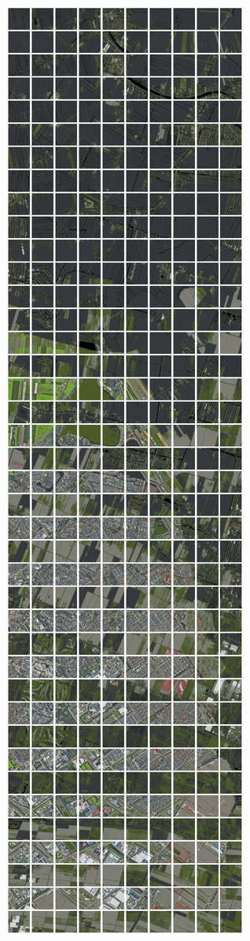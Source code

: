 <html>
<div>
<img src="https://github.com/HakkaTjakka/NL_TILE_MAP/blob/main/18/611/-1049/r.6110.-10490.png" height="44" width="44">
<img src="https://github.com/HakkaTjakka/NL_TILE_MAP/blob/main/18/611/-1049/r.6111.-10490.png" height="44" width="44">
<img src="https://github.com/HakkaTjakka/NL_TILE_MAP/blob/main/18/611/-1049/r.6112.-10490.png" height="44" width="44">
<img src="https://github.com/HakkaTjakka/NL_TILE_MAP/blob/main/18/611/-1049/r.6113.-10490.png" height="44" width="44">
<img src="https://github.com/HakkaTjakka/NL_TILE_MAP/blob/main/18/611/-1049/r.6114.-10490.png" height="44" width="44">
<img src="https://github.com/HakkaTjakka/NL_TILE_MAP/blob/main/18/611/-1049/r.6115.-10490.png" height="44" width="44">
<img src="https://github.com/HakkaTjakka/NL_TILE_MAP/blob/main/18/611/-1049/r.6116.-10490.png" height="44" width="44">
<img src="https://github.com/HakkaTjakka/NL_TILE_MAP/blob/main/18/611/-1049/r.6117.-10490.png" height="44" width="44">
<img src="https://github.com/HakkaTjakka/NL_TILE_MAP/blob/main/18/611/-1049/r.6118.-10490.png" height="44" width="44">
<img src="https://github.com/HakkaTjakka/NL_TILE_MAP/blob/main/18/611/-1049/r.6119.-10490.png" height="44" width="44">
<img src="https://github.com/HakkaTjakka/NL_TILE_MAP/blob/main/18/612/-1049/r.6120.-10490.png" height="44" width="44">
<img src="https://github.com/HakkaTjakka/NL_TILE_MAP/blob/main/18/612/-1049/r.6121.-10490.png" height="44" width="44">
<img src="https://github.com/HakkaTjakka/NL_TILE_MAP/blob/main/18/612/-1049/r.6122.-10490.png" height="44" width="44">
<img src="https://github.com/HakkaTjakka/NL_TILE_MAP/blob/main/18/612/-1049/r.6123.-10490.png" height="44" width="44">
<img src="https://github.com/HakkaTjakka/NL_TILE_MAP/blob/main/18/612/-1049/r.6124.-10490.png" height="44" width="44">
<img src="https://github.com/HakkaTjakka/NL_TILE_MAP/blob/main/18/612/-1049/r.6125.-10490.png" height="44" width="44">
<img src="https://github.com/HakkaTjakka/NL_TILE_MAP/blob/main/18/612/-1049/r.6126.-10490.png" height="44" width="44">
<img src="https://github.com/HakkaTjakka/NL_TILE_MAP/blob/main/18/612/-1049/r.6127.-10490.png" height="44" width="44">
<img src="https://github.com/HakkaTjakka/NL_TILE_MAP/blob/main/18/612/-1049/r.6128.-10490.png" height="44" width="44">
<img src="https://github.com/HakkaTjakka/NL_TILE_MAP/blob/main/18/612/-1049/r.6129.-10490.png" height="44" width="44">
<br>
<img src="https://github.com/HakkaTjakka/NL_TILE_MAP/blob/main/18/611/-1049/r.6110.-10489.png" height="44" width="44">
<img src="https://github.com/HakkaTjakka/NL_TILE_MAP/blob/main/18/611/-1049/r.6111.-10489.png" height="44" width="44">
<img src="https://github.com/HakkaTjakka/NL_TILE_MAP/blob/main/18/611/-1049/r.6112.-10489.png" height="44" width="44">
<img src="https://github.com/HakkaTjakka/NL_TILE_MAP/blob/main/18/611/-1049/r.6113.-10489.png" height="44" width="44">
<img src="https://github.com/HakkaTjakka/NL_TILE_MAP/blob/main/18/611/-1049/r.6114.-10489.png" height="44" width="44">
<img src="https://github.com/HakkaTjakka/NL_TILE_MAP/blob/main/18/611/-1049/r.6115.-10489.png" height="44" width="44">
<img src="https://github.com/HakkaTjakka/NL_TILE_MAP/blob/main/18/611/-1049/r.6116.-10489.png" height="44" width="44">
<img src="https://github.com/HakkaTjakka/NL_TILE_MAP/blob/main/18/611/-1049/r.6117.-10489.png" height="44" width="44">
<img src="https://github.com/HakkaTjakka/NL_TILE_MAP/blob/main/18/611/-1049/r.6118.-10489.png" height="44" width="44">
<img src="https://github.com/HakkaTjakka/NL_TILE_MAP/blob/main/18/611/-1049/r.6119.-10489.png" height="44" width="44">
<img src="https://github.com/HakkaTjakka/NL_TILE_MAP/blob/main/18/612/-1049/r.6120.-10489.png" height="44" width="44">
<img src="https://github.com/HakkaTjakka/NL_TILE_MAP/blob/main/18/612/-1049/r.6121.-10489.png" height="44" width="44">
<img src="https://github.com/HakkaTjakka/NL_TILE_MAP/blob/main/18/612/-1049/r.6122.-10489.png" height="44" width="44">
<img src="https://github.com/HakkaTjakka/NL_TILE_MAP/blob/main/18/612/-1049/r.6123.-10489.png" height="44" width="44">
<img src="https://github.com/HakkaTjakka/NL_TILE_MAP/blob/main/18/612/-1049/r.6124.-10489.png" height="44" width="44">
<img src="https://github.com/HakkaTjakka/NL_TILE_MAP/blob/main/18/612/-1049/r.6125.-10489.png" height="44" width="44">
<img src="https://github.com/HakkaTjakka/NL_TILE_MAP/blob/main/18/612/-1049/r.6126.-10489.png" height="44" width="44">
<img src="https://github.com/HakkaTjakka/NL_TILE_MAP/blob/main/18/612/-1049/r.6127.-10489.png" height="44" width="44">
<img src="https://github.com/HakkaTjakka/NL_TILE_MAP/blob/main/18/612/-1049/r.6128.-10489.png" height="44" width="44">
<img src="https://github.com/HakkaTjakka/NL_TILE_MAP/blob/main/18/612/-1049/r.6129.-10489.png" height="44" width="44">
<br>
<img src="https://github.com/HakkaTjakka/NL_TILE_MAP/blob/main/18/611/-1049/r.6110.-10488.png" height="44" width="44">
<img src="https://github.com/HakkaTjakka/NL_TILE_MAP/blob/main/18/611/-1049/r.6111.-10488.png" height="44" width="44">
<img src="https://github.com/HakkaTjakka/NL_TILE_MAP/blob/main/18/611/-1049/r.6112.-10488.png" height="44" width="44">
<img src="https://github.com/HakkaTjakka/NL_TILE_MAP/blob/main/18/611/-1049/r.6113.-10488.png" height="44" width="44">
<img src="https://github.com/HakkaTjakka/NL_TILE_MAP/blob/main/18/611/-1049/r.6114.-10488.png" height="44" width="44">
<img src="https://github.com/HakkaTjakka/NL_TILE_MAP/blob/main/18/611/-1049/r.6115.-10488.png" height="44" width="44">
<img src="https://github.com/HakkaTjakka/NL_TILE_MAP/blob/main/18/611/-1049/r.6116.-10488.png" height="44" width="44">
<img src="https://github.com/HakkaTjakka/NL_TILE_MAP/blob/main/18/611/-1049/r.6117.-10488.png" height="44" width="44">
<img src="https://github.com/HakkaTjakka/NL_TILE_MAP/blob/main/18/611/-1049/r.6118.-10488.png" height="44" width="44">
<img src="https://github.com/HakkaTjakka/NL_TILE_MAP/blob/main/18/611/-1049/r.6119.-10488.png" height="44" width="44">
<img src="https://github.com/HakkaTjakka/NL_TILE_MAP/blob/main/18/612/-1049/r.6120.-10488.png" height="44" width="44">
<img src="https://github.com/HakkaTjakka/NL_TILE_MAP/blob/main/18/612/-1049/r.6121.-10488.png" height="44" width="44">
<img src="https://github.com/HakkaTjakka/NL_TILE_MAP/blob/main/18/612/-1049/r.6122.-10488.png" height="44" width="44">
<img src="https://github.com/HakkaTjakka/NL_TILE_MAP/blob/main/18/612/-1049/r.6123.-10488.png" height="44" width="44">
<img src="https://github.com/HakkaTjakka/NL_TILE_MAP/blob/main/18/612/-1049/r.6124.-10488.png" height="44" width="44">
<img src="https://github.com/HakkaTjakka/NL_TILE_MAP/blob/main/18/612/-1049/r.6125.-10488.png" height="44" width="44">
<img src="https://github.com/HakkaTjakka/NL_TILE_MAP/blob/main/18/612/-1049/r.6126.-10488.png" height="44" width="44">
<img src="https://github.com/HakkaTjakka/NL_TILE_MAP/blob/main/18/612/-1049/r.6127.-10488.png" height="44" width="44">
<img src="https://github.com/HakkaTjakka/NL_TILE_MAP/blob/main/18/612/-1049/r.6128.-10488.png" height="44" width="44">
<img src="https://github.com/HakkaTjakka/NL_TILE_MAP/blob/main/18/612/-1049/r.6129.-10488.png" height="44" width="44">
<br>
<img src="https://github.com/HakkaTjakka/NL_TILE_MAP/blob/main/18/611/-1049/r.6110.-10487.png" height="44" width="44">
<img src="https://github.com/HakkaTjakka/NL_TILE_MAP/blob/main/18/611/-1049/r.6111.-10487.png" height="44" width="44">
<img src="https://github.com/HakkaTjakka/NL_TILE_MAP/blob/main/18/611/-1049/r.6112.-10487.png" height="44" width="44">
<img src="https://github.com/HakkaTjakka/NL_TILE_MAP/blob/main/18/611/-1049/r.6113.-10487.png" height="44" width="44">
<img src="https://github.com/HakkaTjakka/NL_TILE_MAP/blob/main/18/611/-1049/r.6114.-10487.png" height="44" width="44">
<img src="https://github.com/HakkaTjakka/NL_TILE_MAP/blob/main/18/611/-1049/r.6115.-10487.png" height="44" width="44">
<img src="https://github.com/HakkaTjakka/NL_TILE_MAP/blob/main/18/611/-1049/r.6116.-10487.png" height="44" width="44">
<img src="https://github.com/HakkaTjakka/NL_TILE_MAP/blob/main/18/611/-1049/r.6117.-10487.png" height="44" width="44">
<img src="https://github.com/HakkaTjakka/NL_TILE_MAP/blob/main/18/611/-1049/r.6118.-10487.png" height="44" width="44">
<img src="https://github.com/HakkaTjakka/NL_TILE_MAP/blob/main/18/611/-1049/r.6119.-10487.png" height="44" width="44">
<img src="https://github.com/HakkaTjakka/NL_TILE_MAP/blob/main/18/612/-1049/r.6120.-10487.png" height="44" width="44">
<img src="https://github.com/HakkaTjakka/NL_TILE_MAP/blob/main/18/612/-1049/r.6121.-10487.png" height="44" width="44">
<img src="https://github.com/HakkaTjakka/NL_TILE_MAP/blob/main/18/612/-1049/r.6122.-10487.png" height="44" width="44">
<img src="https://github.com/HakkaTjakka/NL_TILE_MAP/blob/main/18/612/-1049/r.6123.-10487.png" height="44" width="44">
<img src="https://github.com/HakkaTjakka/NL_TILE_MAP/blob/main/18/612/-1049/r.6124.-10487.png" height="44" width="44">
<img src="https://github.com/HakkaTjakka/NL_TILE_MAP/blob/main/18/612/-1049/r.6125.-10487.png" height="44" width="44">
<img src="https://github.com/HakkaTjakka/NL_TILE_MAP/blob/main/18/612/-1049/r.6126.-10487.png" height="44" width="44">
<img src="https://github.com/HakkaTjakka/NL_TILE_MAP/blob/main/18/612/-1049/r.6127.-10487.png" height="44" width="44">
<img src="https://github.com/HakkaTjakka/NL_TILE_MAP/blob/main/18/612/-1049/r.6128.-10487.png" height="44" width="44">
<img src="https://github.com/HakkaTjakka/NL_TILE_MAP/blob/main/18/612/-1049/r.6129.-10487.png" height="44" width="44">
<br>
<img src="https://github.com/HakkaTjakka/NL_TILE_MAP/blob/main/18/611/-1049/r.6110.-10486.png" height="44" width="44">
<img src="https://github.com/HakkaTjakka/NL_TILE_MAP/blob/main/18/611/-1049/r.6111.-10486.png" height="44" width="44">
<img src="https://github.com/HakkaTjakka/NL_TILE_MAP/blob/main/18/611/-1049/r.6112.-10486.png" height="44" width="44">
<img src="https://github.com/HakkaTjakka/NL_TILE_MAP/blob/main/18/611/-1049/r.6113.-10486.png" height="44" width="44">
<img src="https://github.com/HakkaTjakka/NL_TILE_MAP/blob/main/18/611/-1049/r.6114.-10486.png" height="44" width="44">
<img src="https://github.com/HakkaTjakka/NL_TILE_MAP/blob/main/18/611/-1049/r.6115.-10486.png" height="44" width="44">
<img src="https://github.com/HakkaTjakka/NL_TILE_MAP/blob/main/18/611/-1049/r.6116.-10486.png" height="44" width="44">
<img src="https://github.com/HakkaTjakka/NL_TILE_MAP/blob/main/18/611/-1049/r.6117.-10486.png" height="44" width="44">
<img src="https://github.com/HakkaTjakka/NL_TILE_MAP/blob/main/18/611/-1049/r.6118.-10486.png" height="44" width="44">
<img src="https://github.com/HakkaTjakka/NL_TILE_MAP/blob/main/18/611/-1049/r.6119.-10486.png" height="44" width="44">
<img src="https://github.com/HakkaTjakka/NL_TILE_MAP/blob/main/18/612/-1049/r.6120.-10486.png" height="44" width="44">
<img src="https://github.com/HakkaTjakka/NL_TILE_MAP/blob/main/18/612/-1049/r.6121.-10486.png" height="44" width="44">
<img src="https://github.com/HakkaTjakka/NL_TILE_MAP/blob/main/18/612/-1049/r.6122.-10486.png" height="44" width="44">
<img src="https://github.com/HakkaTjakka/NL_TILE_MAP/blob/main/18/612/-1049/r.6123.-10486.png" height="44" width="44">
<img src="https://github.com/HakkaTjakka/NL_TILE_MAP/blob/main/18/612/-1049/r.6124.-10486.png" height="44" width="44">
<img src="https://github.com/HakkaTjakka/NL_TILE_MAP/blob/main/18/612/-1049/r.6125.-10486.png" height="44" width="44">
<img src="https://github.com/HakkaTjakka/NL_TILE_MAP/blob/main/18/612/-1049/r.6126.-10486.png" height="44" width="44">
<img src="https://github.com/HakkaTjakka/NL_TILE_MAP/blob/main/18/612/-1049/r.6127.-10486.png" height="44" width="44">
<img src="https://github.com/HakkaTjakka/NL_TILE_MAP/blob/main/18/612/-1049/r.6128.-10486.png" height="44" width="44">
<img src="https://github.com/HakkaTjakka/NL_TILE_MAP/blob/main/18/612/-1049/r.6129.-10486.png" height="44" width="44">
<br>
<img src="https://github.com/HakkaTjakka/NL_TILE_MAP/blob/main/18/611/-1049/r.6110.-10485.png" height="44" width="44">
<img src="https://github.com/HakkaTjakka/NL_TILE_MAP/blob/main/18/611/-1049/r.6111.-10485.png" height="44" width="44">
<img src="https://github.com/HakkaTjakka/NL_TILE_MAP/blob/main/18/611/-1049/r.6112.-10485.png" height="44" width="44">
<img src="https://github.com/HakkaTjakka/NL_TILE_MAP/blob/main/18/611/-1049/r.6113.-10485.png" height="44" width="44">
<img src="https://github.com/HakkaTjakka/NL_TILE_MAP/blob/main/18/611/-1049/r.6114.-10485.png" height="44" width="44">
<img src="https://github.com/HakkaTjakka/NL_TILE_MAP/blob/main/18/611/-1049/r.6115.-10485.png" height="44" width="44">
<img src="https://github.com/HakkaTjakka/NL_TILE_MAP/blob/main/18/611/-1049/r.6116.-10485.png" height="44" width="44">
<img src="https://github.com/HakkaTjakka/NL_TILE_MAP/blob/main/18/611/-1049/r.6117.-10485.png" height="44" width="44">
<img src="https://github.com/HakkaTjakka/NL_TILE_MAP/blob/main/18/611/-1049/r.6118.-10485.png" height="44" width="44">
<img src="https://github.com/HakkaTjakka/NL_TILE_MAP/blob/main/18/611/-1049/r.6119.-10485.png" height="44" width="44">
<img src="https://github.com/HakkaTjakka/NL_TILE_MAP/blob/main/18/612/-1049/r.6120.-10485.png" height="44" width="44">
<img src="https://github.com/HakkaTjakka/NL_TILE_MAP/blob/main/18/612/-1049/r.6121.-10485.png" height="44" width="44">
<img src="https://github.com/HakkaTjakka/NL_TILE_MAP/blob/main/18/612/-1049/r.6122.-10485.png" height="44" width="44">
<img src="https://github.com/HakkaTjakka/NL_TILE_MAP/blob/main/18/612/-1049/r.6123.-10485.png" height="44" width="44">
<img src="https://github.com/HakkaTjakka/NL_TILE_MAP/blob/main/18/612/-1049/r.6124.-10485.png" height="44" width="44">
<img src="https://github.com/HakkaTjakka/NL_TILE_MAP/blob/main/18/612/-1049/r.6125.-10485.png" height="44" width="44">
<img src="https://github.com/HakkaTjakka/NL_TILE_MAP/blob/main/18/612/-1049/r.6126.-10485.png" height="44" width="44">
<img src="https://github.com/HakkaTjakka/NL_TILE_MAP/blob/main/18/612/-1049/r.6127.-10485.png" height="44" width="44">
<img src="https://github.com/HakkaTjakka/NL_TILE_MAP/blob/main/18/612/-1049/r.6128.-10485.png" height="44" width="44">
<img src="https://github.com/HakkaTjakka/NL_TILE_MAP/blob/main/18/612/-1049/r.6129.-10485.png" height="44" width="44">
<br>
<img src="https://github.com/HakkaTjakka/NL_TILE_MAP/blob/main/18/611/-1049/r.6110.-10484.png" height="44" width="44">
<img src="https://github.com/HakkaTjakka/NL_TILE_MAP/blob/main/18/611/-1049/r.6111.-10484.png" height="44" width="44">
<img src="https://github.com/HakkaTjakka/NL_TILE_MAP/blob/main/18/611/-1049/r.6112.-10484.png" height="44" width="44">
<img src="https://github.com/HakkaTjakka/NL_TILE_MAP/blob/main/18/611/-1049/r.6113.-10484.png" height="44" width="44">
<img src="https://github.com/HakkaTjakka/NL_TILE_MAP/blob/main/18/611/-1049/r.6114.-10484.png" height="44" width="44">
<img src="https://github.com/HakkaTjakka/NL_TILE_MAP/blob/main/18/611/-1049/r.6115.-10484.png" height="44" width="44">
<img src="https://github.com/HakkaTjakka/NL_TILE_MAP/blob/main/18/611/-1049/r.6116.-10484.png" height="44" width="44">
<img src="https://github.com/HakkaTjakka/NL_TILE_MAP/blob/main/18/611/-1049/r.6117.-10484.png" height="44" width="44">
<img src="https://github.com/HakkaTjakka/NL_TILE_MAP/blob/main/18/611/-1049/r.6118.-10484.png" height="44" width="44">
<img src="https://github.com/HakkaTjakka/NL_TILE_MAP/blob/main/18/611/-1049/r.6119.-10484.png" height="44" width="44">
<img src="https://github.com/HakkaTjakka/NL_TILE_MAP/blob/main/18/612/-1049/r.6120.-10484.png" height="44" width="44">
<img src="https://github.com/HakkaTjakka/NL_TILE_MAP/blob/main/18/612/-1049/r.6121.-10484.png" height="44" width="44">
<img src="https://github.com/HakkaTjakka/NL_TILE_MAP/blob/main/18/612/-1049/r.6122.-10484.png" height="44" width="44">
<img src="https://github.com/HakkaTjakka/NL_TILE_MAP/blob/main/18/612/-1049/r.6123.-10484.png" height="44" width="44">
<img src="https://github.com/HakkaTjakka/NL_TILE_MAP/blob/main/18/612/-1049/r.6124.-10484.png" height="44" width="44">
<img src="https://github.com/HakkaTjakka/NL_TILE_MAP/blob/main/18/612/-1049/r.6125.-10484.png" height="44" width="44">
<img src="https://github.com/HakkaTjakka/NL_TILE_MAP/blob/main/18/612/-1049/r.6126.-10484.png" height="44" width="44">
<img src="https://github.com/HakkaTjakka/NL_TILE_MAP/blob/main/18/612/-1049/r.6127.-10484.png" height="44" width="44">
<img src="https://github.com/HakkaTjakka/NL_TILE_MAP/blob/main/18/612/-1049/r.6128.-10484.png" height="44" width="44">
<img src="https://github.com/HakkaTjakka/NL_TILE_MAP/blob/main/18/612/-1049/r.6129.-10484.png" height="44" width="44">
<br>
<img src="https://github.com/HakkaTjakka/NL_TILE_MAP/blob/main/18/611/-1049/r.6110.-10483.png" height="44" width="44">
<img src="https://github.com/HakkaTjakka/NL_TILE_MAP/blob/main/18/611/-1049/r.6111.-10483.png" height="44" width="44">
<img src="https://github.com/HakkaTjakka/NL_TILE_MAP/blob/main/18/611/-1049/r.6112.-10483.png" height="44" width="44">
<img src="https://github.com/HakkaTjakka/NL_TILE_MAP/blob/main/18/611/-1049/r.6113.-10483.png" height="44" width="44">
<img src="https://github.com/HakkaTjakka/NL_TILE_MAP/blob/main/18/611/-1049/r.6114.-10483.png" height="44" width="44">
<img src="https://github.com/HakkaTjakka/NL_TILE_MAP/blob/main/18/611/-1049/r.6115.-10483.png" height="44" width="44">
<img src="https://github.com/HakkaTjakka/NL_TILE_MAP/blob/main/18/611/-1049/r.6116.-10483.png" height="44" width="44">
<img src="https://github.com/HakkaTjakka/NL_TILE_MAP/blob/main/18/611/-1049/r.6117.-10483.png" height="44" width="44">
<img src="https://github.com/HakkaTjakka/NL_TILE_MAP/blob/main/18/611/-1049/r.6118.-10483.png" height="44" width="44">
<img src="https://github.com/HakkaTjakka/NL_TILE_MAP/blob/main/18/611/-1049/r.6119.-10483.png" height="44" width="44">
<img src="https://github.com/HakkaTjakka/NL_TILE_MAP/blob/main/18/612/-1049/r.6120.-10483.png" height="44" width="44">
<img src="https://github.com/HakkaTjakka/NL_TILE_MAP/blob/main/18/612/-1049/r.6121.-10483.png" height="44" width="44">
<img src="https://github.com/HakkaTjakka/NL_TILE_MAP/blob/main/18/612/-1049/r.6122.-10483.png" height="44" width="44">
<img src="https://github.com/HakkaTjakka/NL_TILE_MAP/blob/main/18/612/-1049/r.6123.-10483.png" height="44" width="44">
<img src="https://github.com/HakkaTjakka/NL_TILE_MAP/blob/main/18/612/-1049/r.6124.-10483.png" height="44" width="44">
<img src="https://github.com/HakkaTjakka/NL_TILE_MAP/blob/main/18/612/-1049/r.6125.-10483.png" height="44" width="44">
<img src="https://github.com/HakkaTjakka/NL_TILE_MAP/blob/main/18/612/-1049/r.6126.-10483.png" height="44" width="44">
<img src="https://github.com/HakkaTjakka/NL_TILE_MAP/blob/main/18/612/-1049/r.6127.-10483.png" height="44" width="44">
<img src="https://github.com/HakkaTjakka/NL_TILE_MAP/blob/main/18/612/-1049/r.6128.-10483.png" height="44" width="44">
<img src="https://github.com/HakkaTjakka/NL_TILE_MAP/blob/main/18/612/-1049/r.6129.-10483.png" height="44" width="44">
<br>
<img src="https://github.com/HakkaTjakka/NL_TILE_MAP/blob/main/18/611/-1049/r.6110.-10482.png" height="44" width="44">
<img src="https://github.com/HakkaTjakka/NL_TILE_MAP/blob/main/18/611/-1049/r.6111.-10482.png" height="44" width="44">
<img src="https://github.com/HakkaTjakka/NL_TILE_MAP/blob/main/18/611/-1049/r.6112.-10482.png" height="44" width="44">
<img src="https://github.com/HakkaTjakka/NL_TILE_MAP/blob/main/18/611/-1049/r.6113.-10482.png" height="44" width="44">
<img src="https://github.com/HakkaTjakka/NL_TILE_MAP/blob/main/18/611/-1049/r.6114.-10482.png" height="44" width="44">
<img src="https://github.com/HakkaTjakka/NL_TILE_MAP/blob/main/18/611/-1049/r.6115.-10482.png" height="44" width="44">
<img src="https://github.com/HakkaTjakka/NL_TILE_MAP/blob/main/18/611/-1049/r.6116.-10482.png" height="44" width="44">
<img src="https://github.com/HakkaTjakka/NL_TILE_MAP/blob/main/18/611/-1049/r.6117.-10482.png" height="44" width="44">
<img src="https://github.com/HakkaTjakka/NL_TILE_MAP/blob/main/18/611/-1049/r.6118.-10482.png" height="44" width="44">
<img src="https://github.com/HakkaTjakka/NL_TILE_MAP/blob/main/18/611/-1049/r.6119.-10482.png" height="44" width="44">
<img src="https://github.com/HakkaTjakka/NL_TILE_MAP/blob/main/18/612/-1049/r.6120.-10482.png" height="44" width="44">
<img src="https://github.com/HakkaTjakka/NL_TILE_MAP/blob/main/18/612/-1049/r.6121.-10482.png" height="44" width="44">
<img src="https://github.com/HakkaTjakka/NL_TILE_MAP/blob/main/18/612/-1049/r.6122.-10482.png" height="44" width="44">
<img src="https://github.com/HakkaTjakka/NL_TILE_MAP/blob/main/18/612/-1049/r.6123.-10482.png" height="44" width="44">
<img src="https://github.com/HakkaTjakka/NL_TILE_MAP/blob/main/18/612/-1049/r.6124.-10482.png" height="44" width="44">
<img src="https://github.com/HakkaTjakka/NL_TILE_MAP/blob/main/18/612/-1049/r.6125.-10482.png" height="44" width="44">
<img src="https://github.com/HakkaTjakka/NL_TILE_MAP/blob/main/18/612/-1049/r.6126.-10482.png" height="44" width="44">
<img src="https://github.com/HakkaTjakka/NL_TILE_MAP/blob/main/18/612/-1049/r.6127.-10482.png" height="44" width="44">
<img src="https://github.com/HakkaTjakka/NL_TILE_MAP/blob/main/18/612/-1049/r.6128.-10482.png" height="44" width="44">
<img src="https://github.com/HakkaTjakka/NL_TILE_MAP/blob/main/18/612/-1049/r.6129.-10482.png" height="44" width="44">
<br>
<img src="https://github.com/HakkaTjakka/NL_TILE_MAP/blob/main/18/611/-1049/r.6110.-10481.png" height="44" width="44">
<img src="https://github.com/HakkaTjakka/NL_TILE_MAP/blob/main/18/611/-1049/r.6111.-10481.png" height="44" width="44">
<img src="https://github.com/HakkaTjakka/NL_TILE_MAP/blob/main/18/611/-1049/r.6112.-10481.png" height="44" width="44">
<img src="https://github.com/HakkaTjakka/NL_TILE_MAP/blob/main/18/611/-1049/r.6113.-10481.png" height="44" width="44">
<img src="https://github.com/HakkaTjakka/NL_TILE_MAP/blob/main/18/611/-1049/r.6114.-10481.png" height="44" width="44">
<img src="https://github.com/HakkaTjakka/NL_TILE_MAP/blob/main/18/611/-1049/r.6115.-10481.png" height="44" width="44">
<img src="https://github.com/HakkaTjakka/NL_TILE_MAP/blob/main/18/611/-1049/r.6116.-10481.png" height="44" width="44">
<img src="https://github.com/HakkaTjakka/NL_TILE_MAP/blob/main/18/611/-1049/r.6117.-10481.png" height="44" width="44">
<img src="https://github.com/HakkaTjakka/NL_TILE_MAP/blob/main/18/611/-1049/r.6118.-10481.png" height="44" width="44">
<img src="https://github.com/HakkaTjakka/NL_TILE_MAP/blob/main/18/611/-1049/r.6119.-10481.png" height="44" width="44">
<img src="https://github.com/HakkaTjakka/NL_TILE_MAP/blob/main/18/612/-1049/r.6120.-10481.png" height="44" width="44">
<img src="https://github.com/HakkaTjakka/NL_TILE_MAP/blob/main/18/612/-1049/r.6121.-10481.png" height="44" width="44">
<img src="https://github.com/HakkaTjakka/NL_TILE_MAP/blob/main/18/612/-1049/r.6122.-10481.png" height="44" width="44">
<img src="https://github.com/HakkaTjakka/NL_TILE_MAP/blob/main/18/612/-1049/r.6123.-10481.png" height="44" width="44">
<img src="https://github.com/HakkaTjakka/NL_TILE_MAP/blob/main/18/612/-1049/r.6124.-10481.png" height="44" width="44">
<img src="https://github.com/HakkaTjakka/NL_TILE_MAP/blob/main/18/612/-1049/r.6125.-10481.png" height="44" width="44">
<img src="https://github.com/HakkaTjakka/NL_TILE_MAP/blob/main/18/612/-1049/r.6126.-10481.png" height="44" width="44">
<img src="https://github.com/HakkaTjakka/NL_TILE_MAP/blob/main/18/612/-1049/r.6127.-10481.png" height="44" width="44">
<img src="https://github.com/HakkaTjakka/NL_TILE_MAP/blob/main/18/612/-1049/r.6128.-10481.png" height="44" width="44">
<img src="https://github.com/HakkaTjakka/NL_TILE_MAP/blob/main/18/612/-1049/r.6129.-10481.png" height="44" width="44">
<br>
<img src="https://github.com/HakkaTjakka/NL_TILE_MAP/blob/main/18/611/-1048/r.6110.-10480.png" height="44" width="44">
<img src="https://github.com/HakkaTjakka/NL_TILE_MAP/blob/main/18/611/-1048/r.6111.-10480.png" height="44" width="44">
<img src="https://github.com/HakkaTjakka/NL_TILE_MAP/blob/main/18/611/-1048/r.6112.-10480.png" height="44" width="44">
<img src="https://github.com/HakkaTjakka/NL_TILE_MAP/blob/main/18/611/-1048/r.6113.-10480.png" height="44" width="44">
<img src="https://github.com/HakkaTjakka/NL_TILE_MAP/blob/main/18/611/-1048/r.6114.-10480.png" height="44" width="44">
<img src="https://github.com/HakkaTjakka/NL_TILE_MAP/blob/main/18/611/-1048/r.6115.-10480.png" height="44" width="44">
<img src="https://github.com/HakkaTjakka/NL_TILE_MAP/blob/main/18/611/-1048/r.6116.-10480.png" height="44" width="44">
<img src="https://github.com/HakkaTjakka/NL_TILE_MAP/blob/main/18/611/-1048/r.6117.-10480.png" height="44" width="44">
<img src="https://github.com/HakkaTjakka/NL_TILE_MAP/blob/main/18/611/-1048/r.6118.-10480.png" height="44" width="44">
<img src="https://github.com/HakkaTjakka/NL_TILE_MAP/blob/main/18/611/-1048/r.6119.-10480.png" height="44" width="44">
<img src="https://github.com/HakkaTjakka/NL_TILE_MAP/blob/main/18/612/-1048/r.6120.-10480.png" height="44" width="44">
<img src="https://github.com/HakkaTjakka/NL_TILE_MAP/blob/main/18/612/-1048/r.6121.-10480.png" height="44" width="44">
<img src="https://github.com/HakkaTjakka/NL_TILE_MAP/blob/main/18/612/-1048/r.6122.-10480.png" height="44" width="44">
<img src="https://github.com/HakkaTjakka/NL_TILE_MAP/blob/main/18/612/-1048/r.6123.-10480.png" height="44" width="44">
<img src="https://github.com/HakkaTjakka/NL_TILE_MAP/blob/main/18/612/-1048/r.6124.-10480.png" height="44" width="44">
<img src="https://github.com/HakkaTjakka/NL_TILE_MAP/blob/main/18/612/-1048/r.6125.-10480.png" height="44" width="44">
<img src="https://github.com/HakkaTjakka/NL_TILE_MAP/blob/main/18/612/-1048/r.6126.-10480.png" height="44" width="44">
<img src="https://github.com/HakkaTjakka/NL_TILE_MAP/blob/main/18/612/-1048/r.6127.-10480.png" height="44" width="44">
<img src="https://github.com/HakkaTjakka/NL_TILE_MAP/blob/main/18/612/-1048/r.6128.-10480.png" height="44" width="44">
<img src="https://github.com/HakkaTjakka/NL_TILE_MAP/blob/main/18/612/-1048/r.6129.-10480.png" height="44" width="44">
<br>
<img src="https://github.com/HakkaTjakka/NL_TILE_MAP/blob/main/18/611/-1048/r.6110.-10479.png" height="44" width="44">
<img src="https://github.com/HakkaTjakka/NL_TILE_MAP/blob/main/18/611/-1048/r.6111.-10479.png" height="44" width="44">
<img src="https://github.com/HakkaTjakka/NL_TILE_MAP/blob/main/18/611/-1048/r.6112.-10479.png" height="44" width="44">
<img src="https://github.com/HakkaTjakka/NL_TILE_MAP/blob/main/18/611/-1048/r.6113.-10479.png" height="44" width="44">
<img src="https://github.com/HakkaTjakka/NL_TILE_MAP/blob/main/18/611/-1048/r.6114.-10479.png" height="44" width="44">
<img src="https://github.com/HakkaTjakka/NL_TILE_MAP/blob/main/18/611/-1048/r.6115.-10479.png" height="44" width="44">
<img src="https://github.com/HakkaTjakka/NL_TILE_MAP/blob/main/18/611/-1048/r.6116.-10479.png" height="44" width="44">
<img src="https://github.com/HakkaTjakka/NL_TILE_MAP/blob/main/18/611/-1048/r.6117.-10479.png" height="44" width="44">
<img src="https://github.com/HakkaTjakka/NL_TILE_MAP/blob/main/18/611/-1048/r.6118.-10479.png" height="44" width="44">
<img src="https://github.com/HakkaTjakka/NL_TILE_MAP/blob/main/18/611/-1048/r.6119.-10479.png" height="44" width="44">
<img src="https://github.com/HakkaTjakka/NL_TILE_MAP/blob/main/18/612/-1048/r.6120.-10479.png" height="44" width="44">
<img src="https://github.com/HakkaTjakka/NL_TILE_MAP/blob/main/18/612/-1048/r.6121.-10479.png" height="44" width="44">
<img src="https://github.com/HakkaTjakka/NL_TILE_MAP/blob/main/18/612/-1048/r.6122.-10479.png" height="44" width="44">
<img src="https://github.com/HakkaTjakka/NL_TILE_MAP/blob/main/18/612/-1048/r.6123.-10479.png" height="44" width="44">
<img src="https://github.com/HakkaTjakka/NL_TILE_MAP/blob/main/18/612/-1048/r.6124.-10479.png" height="44" width="44">
<img src="https://github.com/HakkaTjakka/NL_TILE_MAP/blob/main/18/612/-1048/r.6125.-10479.png" height="44" width="44">
<img src="https://github.com/HakkaTjakka/NL_TILE_MAP/blob/main/18/612/-1048/r.6126.-10479.png" height="44" width="44">
<img src="https://github.com/HakkaTjakka/NL_TILE_MAP/blob/main/18/612/-1048/r.6127.-10479.png" height="44" width="44">
<img src="https://github.com/HakkaTjakka/NL_TILE_MAP/blob/main/18/612/-1048/r.6128.-10479.png" height="44" width="44">
<img src="https://github.com/HakkaTjakka/NL_TILE_MAP/blob/main/18/612/-1048/r.6129.-10479.png" height="44" width="44">
<br>
<img src="https://github.com/HakkaTjakka/NL_TILE_MAP/blob/main/18/611/-1048/r.6110.-10478.png" height="44" width="44">
<img src="https://github.com/HakkaTjakka/NL_TILE_MAP/blob/main/18/611/-1048/r.6111.-10478.png" height="44" width="44">
<img src="https://github.com/HakkaTjakka/NL_TILE_MAP/blob/main/18/611/-1048/r.6112.-10478.png" height="44" width="44">
<img src="https://github.com/HakkaTjakka/NL_TILE_MAP/blob/main/18/611/-1048/r.6113.-10478.png" height="44" width="44">
<img src="https://github.com/HakkaTjakka/NL_TILE_MAP/blob/main/18/611/-1048/r.6114.-10478.png" height="44" width="44">
<img src="https://github.com/HakkaTjakka/NL_TILE_MAP/blob/main/18/611/-1048/r.6115.-10478.png" height="44" width="44">
<img src="https://github.com/HakkaTjakka/NL_TILE_MAP/blob/main/18/611/-1048/r.6116.-10478.png" height="44" width="44">
<img src="https://github.com/HakkaTjakka/NL_TILE_MAP/blob/main/18/611/-1048/r.6117.-10478.png" height="44" width="44">
<img src="https://github.com/HakkaTjakka/NL_TILE_MAP/blob/main/18/611/-1048/r.6118.-10478.png" height="44" width="44">
<img src="https://github.com/HakkaTjakka/NL_TILE_MAP/blob/main/18/611/-1048/r.6119.-10478.png" height="44" width="44">
<img src="https://github.com/HakkaTjakka/NL_TILE_MAP/blob/main/18/612/-1048/r.6120.-10478.png" height="44" width="44">
<img src="https://github.com/HakkaTjakka/NL_TILE_MAP/blob/main/18/612/-1048/r.6121.-10478.png" height="44" width="44">
<img src="https://github.com/HakkaTjakka/NL_TILE_MAP/blob/main/18/612/-1048/r.6122.-10478.png" height="44" width="44">
<img src="https://github.com/HakkaTjakka/NL_TILE_MAP/blob/main/18/612/-1048/r.6123.-10478.png" height="44" width="44">
<img src="https://github.com/HakkaTjakka/NL_TILE_MAP/blob/main/18/612/-1048/r.6124.-10478.png" height="44" width="44">
<img src="https://github.com/HakkaTjakka/NL_TILE_MAP/blob/main/18/612/-1048/r.6125.-10478.png" height="44" width="44">
<img src="https://github.com/HakkaTjakka/NL_TILE_MAP/blob/main/18/612/-1048/r.6126.-10478.png" height="44" width="44">
<img src="https://github.com/HakkaTjakka/NL_TILE_MAP/blob/main/18/612/-1048/r.6127.-10478.png" height="44" width="44">
<img src="https://github.com/HakkaTjakka/NL_TILE_MAP/blob/main/18/612/-1048/r.6128.-10478.png" height="44" width="44">
<img src="https://github.com/HakkaTjakka/NL_TILE_MAP/blob/main/18/612/-1048/r.6129.-10478.png" height="44" width="44">
<br>
<img src="https://github.com/HakkaTjakka/NL_TILE_MAP/blob/main/18/611/-1048/r.6110.-10477.png" height="44" width="44">
<img src="https://github.com/HakkaTjakka/NL_TILE_MAP/blob/main/18/611/-1048/r.6111.-10477.png" height="44" width="44">
<img src="https://github.com/HakkaTjakka/NL_TILE_MAP/blob/main/18/611/-1048/r.6112.-10477.png" height="44" width="44">
<img src="https://github.com/HakkaTjakka/NL_TILE_MAP/blob/main/18/611/-1048/r.6113.-10477.png" height="44" width="44">
<img src="https://github.com/HakkaTjakka/NL_TILE_MAP/blob/main/18/611/-1048/r.6114.-10477.png" height="44" width="44">
<img src="https://github.com/HakkaTjakka/NL_TILE_MAP/blob/main/18/611/-1048/r.6115.-10477.png" height="44" width="44">
<img src="https://github.com/HakkaTjakka/NL_TILE_MAP/blob/main/18/611/-1048/r.6116.-10477.png" height="44" width="44">
<img src="https://github.com/HakkaTjakka/NL_TILE_MAP/blob/main/18/611/-1048/r.6117.-10477.png" height="44" width="44">
<img src="https://github.com/HakkaTjakka/NL_TILE_MAP/blob/main/18/611/-1048/r.6118.-10477.png" height="44" width="44">
<img src="https://github.com/HakkaTjakka/NL_TILE_MAP/blob/main/18/611/-1048/r.6119.-10477.png" height="44" width="44">
<img src="https://github.com/HakkaTjakka/NL_TILE_MAP/blob/main/18/612/-1048/r.6120.-10477.png" height="44" width="44">
<img src="https://github.com/HakkaTjakka/NL_TILE_MAP/blob/main/18/612/-1048/r.6121.-10477.png" height="44" width="44">
<img src="https://github.com/HakkaTjakka/NL_TILE_MAP/blob/main/18/612/-1048/r.6122.-10477.png" height="44" width="44">
<img src="https://github.com/HakkaTjakka/NL_TILE_MAP/blob/main/18/612/-1048/r.6123.-10477.png" height="44" width="44">
<img src="https://github.com/HakkaTjakka/NL_TILE_MAP/blob/main/18/612/-1048/r.6124.-10477.png" height="44" width="44">
<img src="https://github.com/HakkaTjakka/NL_TILE_MAP/blob/main/18/612/-1048/r.6125.-10477.png" height="44" width="44">
<img src="https://github.com/HakkaTjakka/NL_TILE_MAP/blob/main/18/612/-1048/r.6126.-10477.png" height="44" width="44">
<img src="https://github.com/HakkaTjakka/NL_TILE_MAP/blob/main/18/612/-1048/r.6127.-10477.png" height="44" width="44">
<img src="https://github.com/HakkaTjakka/NL_TILE_MAP/blob/main/18/612/-1048/r.6128.-10477.png" height="44" width="44">
<img src="https://github.com/HakkaTjakka/NL_TILE_MAP/blob/main/18/612/-1048/r.6129.-10477.png" height="44" width="44">
<br>
<img src="https://github.com/HakkaTjakka/NL_TILE_MAP/blob/main/18/611/-1048/r.6110.-10476.png" height="44" width="44">
<img src="https://github.com/HakkaTjakka/NL_TILE_MAP/blob/main/18/611/-1048/r.6111.-10476.png" height="44" width="44">
<img src="https://github.com/HakkaTjakka/NL_TILE_MAP/blob/main/18/611/-1048/r.6112.-10476.png" height="44" width="44">
<img src="https://github.com/HakkaTjakka/NL_TILE_MAP/blob/main/18/611/-1048/r.6113.-10476.png" height="44" width="44">
<img src="https://github.com/HakkaTjakka/NL_TILE_MAP/blob/main/18/611/-1048/r.6114.-10476.png" height="44" width="44">
<img src="https://github.com/HakkaTjakka/NL_TILE_MAP/blob/main/18/611/-1048/r.6115.-10476.png" height="44" width="44">
<img src="https://github.com/HakkaTjakka/NL_TILE_MAP/blob/main/18/611/-1048/r.6116.-10476.png" height="44" width="44">
<img src="https://github.com/HakkaTjakka/NL_TILE_MAP/blob/main/18/611/-1048/r.6117.-10476.png" height="44" width="44">
<img src="https://github.com/HakkaTjakka/NL_TILE_MAP/blob/main/18/611/-1048/r.6118.-10476.png" height="44" width="44">
<img src="https://github.com/HakkaTjakka/NL_TILE_MAP/blob/main/18/611/-1048/r.6119.-10476.png" height="44" width="44">
<img src="https://github.com/HakkaTjakka/NL_TILE_MAP/blob/main/18/612/-1048/r.6120.-10476.png" height="44" width="44">
<img src="https://github.com/HakkaTjakka/NL_TILE_MAP/blob/main/18/612/-1048/r.6121.-10476.png" height="44" width="44">
<img src="https://github.com/HakkaTjakka/NL_TILE_MAP/blob/main/18/612/-1048/r.6122.-10476.png" height="44" width="44">
<img src="https://github.com/HakkaTjakka/NL_TILE_MAP/blob/main/18/612/-1048/r.6123.-10476.png" height="44" width="44">
<img src="https://github.com/HakkaTjakka/NL_TILE_MAP/blob/main/18/612/-1048/r.6124.-10476.png" height="44" width="44">
<img src="https://github.com/HakkaTjakka/NL_TILE_MAP/blob/main/18/612/-1048/r.6125.-10476.png" height="44" width="44">
<img src="https://github.com/HakkaTjakka/NL_TILE_MAP/blob/main/18/612/-1048/r.6126.-10476.png" height="44" width="44">
<img src="https://github.com/HakkaTjakka/NL_TILE_MAP/blob/main/18/612/-1048/r.6127.-10476.png" height="44" width="44">
<img src="https://github.com/HakkaTjakka/NL_TILE_MAP/blob/main/18/612/-1048/r.6128.-10476.png" height="44" width="44">
<img src="https://github.com/HakkaTjakka/NL_TILE_MAP/blob/main/18/612/-1048/r.6129.-10476.png" height="44" width="44">
<br>
<img src="https://github.com/HakkaTjakka/NL_TILE_MAP/blob/main/18/611/-1048/r.6110.-10475.png" height="44" width="44">
<img src="https://github.com/HakkaTjakka/NL_TILE_MAP/blob/main/18/611/-1048/r.6111.-10475.png" height="44" width="44">
<img src="https://github.com/HakkaTjakka/NL_TILE_MAP/blob/main/18/611/-1048/r.6112.-10475.png" height="44" width="44">
<img src="https://github.com/HakkaTjakka/NL_TILE_MAP/blob/main/18/611/-1048/r.6113.-10475.png" height="44" width="44">
<img src="https://github.com/HakkaTjakka/NL_TILE_MAP/blob/main/18/611/-1048/r.6114.-10475.png" height="44" width="44">
<img src="https://github.com/HakkaTjakka/NL_TILE_MAP/blob/main/18/611/-1048/r.6115.-10475.png" height="44" width="44">
<img src="https://github.com/HakkaTjakka/NL_TILE_MAP/blob/main/18/611/-1048/r.6116.-10475.png" height="44" width="44">
<img src="https://github.com/HakkaTjakka/NL_TILE_MAP/blob/main/18/611/-1048/r.6117.-10475.png" height="44" width="44">
<img src="https://github.com/HakkaTjakka/NL_TILE_MAP/blob/main/18/611/-1048/r.6118.-10475.png" height="44" width="44">
<img src="https://github.com/HakkaTjakka/NL_TILE_MAP/blob/main/18/611/-1048/r.6119.-10475.png" height="44" width="44">
<img src="https://github.com/HakkaTjakka/NL_TILE_MAP/blob/main/18/612/-1048/r.6120.-10475.png" height="44" width="44">
<img src="https://github.com/HakkaTjakka/NL_TILE_MAP/blob/main/18/612/-1048/r.6121.-10475.png" height="44" width="44">
<img src="https://github.com/HakkaTjakka/NL_TILE_MAP/blob/main/18/612/-1048/r.6122.-10475.png" height="44" width="44">
<img src="https://github.com/HakkaTjakka/NL_TILE_MAP/blob/main/18/612/-1048/r.6123.-10475.png" height="44" width="44">
<img src="https://github.com/HakkaTjakka/NL_TILE_MAP/blob/main/18/612/-1048/r.6124.-10475.png" height="44" width="44">
<img src="https://github.com/HakkaTjakka/NL_TILE_MAP/blob/main/18/612/-1048/r.6125.-10475.png" height="44" width="44">
<img src="https://github.com/HakkaTjakka/NL_TILE_MAP/blob/main/18/612/-1048/r.6126.-10475.png" height="44" width="44">
<img src="https://github.com/HakkaTjakka/NL_TILE_MAP/blob/main/18/612/-1048/r.6127.-10475.png" height="44" width="44">
<img src="https://github.com/HakkaTjakka/NL_TILE_MAP/blob/main/18/612/-1048/r.6128.-10475.png" height="44" width="44">
<img src="https://github.com/HakkaTjakka/NL_TILE_MAP/blob/main/18/612/-1048/r.6129.-10475.png" height="44" width="44">
<br>
<img src="https://github.com/HakkaTjakka/NL_TILE_MAP/blob/main/18/611/-1048/r.6110.-10474.png" height="44" width="44">
<img src="https://github.com/HakkaTjakka/NL_TILE_MAP/blob/main/18/611/-1048/r.6111.-10474.png" height="44" width="44">
<img src="https://github.com/HakkaTjakka/NL_TILE_MAP/blob/main/18/611/-1048/r.6112.-10474.png" height="44" width="44">
<img src="https://github.com/HakkaTjakka/NL_TILE_MAP/blob/main/18/611/-1048/r.6113.-10474.png" height="44" width="44">
<img src="https://github.com/HakkaTjakka/NL_TILE_MAP/blob/main/18/611/-1048/r.6114.-10474.png" height="44" width="44">
<img src="https://github.com/HakkaTjakka/NL_TILE_MAP/blob/main/18/611/-1048/r.6115.-10474.png" height="44" width="44">
<img src="https://github.com/HakkaTjakka/NL_TILE_MAP/blob/main/18/611/-1048/r.6116.-10474.png" height="44" width="44">
<img src="https://github.com/HakkaTjakka/NL_TILE_MAP/blob/main/18/611/-1048/r.6117.-10474.png" height="44" width="44">
<img src="https://github.com/HakkaTjakka/NL_TILE_MAP/blob/main/18/611/-1048/r.6118.-10474.png" height="44" width="44">
<img src="https://github.com/HakkaTjakka/NL_TILE_MAP/blob/main/18/611/-1048/r.6119.-10474.png" height="44" width="44">
<img src="https://github.com/HakkaTjakka/NL_TILE_MAP/blob/main/18/612/-1048/r.6120.-10474.png" height="44" width="44">
<img src="https://github.com/HakkaTjakka/NL_TILE_MAP/blob/main/18/612/-1048/r.6121.-10474.png" height="44" width="44">
<img src="https://github.com/HakkaTjakka/NL_TILE_MAP/blob/main/18/612/-1048/r.6122.-10474.png" height="44" width="44">
<img src="https://github.com/HakkaTjakka/NL_TILE_MAP/blob/main/18/612/-1048/r.6123.-10474.png" height="44" width="44">
<img src="https://github.com/HakkaTjakka/NL_TILE_MAP/blob/main/18/612/-1048/r.6124.-10474.png" height="44" width="44">
<img src="https://github.com/HakkaTjakka/NL_TILE_MAP/blob/main/18/612/-1048/r.6125.-10474.png" height="44" width="44">
<img src="https://github.com/HakkaTjakka/NL_TILE_MAP/blob/main/18/612/-1048/r.6126.-10474.png" height="44" width="44">
<img src="https://github.com/HakkaTjakka/NL_TILE_MAP/blob/main/18/612/-1048/r.6127.-10474.png" height="44" width="44">
<img src="https://github.com/HakkaTjakka/NL_TILE_MAP/blob/main/18/612/-1048/r.6128.-10474.png" height="44" width="44">
<img src="https://github.com/HakkaTjakka/NL_TILE_MAP/blob/main/18/612/-1048/r.6129.-10474.png" height="44" width="44">
<br>
<img src="https://github.com/HakkaTjakka/NL_TILE_MAP/blob/main/18/611/-1048/r.6110.-10473.png" height="44" width="44">
<img src="https://github.com/HakkaTjakka/NL_TILE_MAP/blob/main/18/611/-1048/r.6111.-10473.png" height="44" width="44">
<img src="https://github.com/HakkaTjakka/NL_TILE_MAP/blob/main/18/611/-1048/r.6112.-10473.png" height="44" width="44">
<img src="https://github.com/HakkaTjakka/NL_TILE_MAP/blob/main/18/611/-1048/r.6113.-10473.png" height="44" width="44">
<img src="https://github.com/HakkaTjakka/NL_TILE_MAP/blob/main/18/611/-1048/r.6114.-10473.png" height="44" width="44">
<img src="https://github.com/HakkaTjakka/NL_TILE_MAP/blob/main/18/611/-1048/r.6115.-10473.png" height="44" width="44">
<img src="https://github.com/HakkaTjakka/NL_TILE_MAP/blob/main/18/611/-1048/r.6116.-10473.png" height="44" width="44">
<img src="https://github.com/HakkaTjakka/NL_TILE_MAP/blob/main/18/611/-1048/r.6117.-10473.png" height="44" width="44">
<img src="https://github.com/HakkaTjakka/NL_TILE_MAP/blob/main/18/611/-1048/r.6118.-10473.png" height="44" width="44">
<img src="https://github.com/HakkaTjakka/NL_TILE_MAP/blob/main/18/611/-1048/r.6119.-10473.png" height="44" width="44">
<img src="https://github.com/HakkaTjakka/NL_TILE_MAP/blob/main/18/612/-1048/r.6120.-10473.png" height="44" width="44">
<img src="https://github.com/HakkaTjakka/NL_TILE_MAP/blob/main/18/612/-1048/r.6121.-10473.png" height="44" width="44">
<img src="https://github.com/HakkaTjakka/NL_TILE_MAP/blob/main/18/612/-1048/r.6122.-10473.png" height="44" width="44">
<img src="https://github.com/HakkaTjakka/NL_TILE_MAP/blob/main/18/612/-1048/r.6123.-10473.png" height="44" width="44">
<img src="https://github.com/HakkaTjakka/NL_TILE_MAP/blob/main/18/612/-1048/r.6124.-10473.png" height="44" width="44">
<img src="https://github.com/HakkaTjakka/NL_TILE_MAP/blob/main/18/612/-1048/r.6125.-10473.png" height="44" width="44">
<img src="https://github.com/HakkaTjakka/NL_TILE_MAP/blob/main/18/612/-1048/r.6126.-10473.png" height="44" width="44">
<img src="https://github.com/HakkaTjakka/NL_TILE_MAP/blob/main/18/612/-1048/r.6127.-10473.png" height="44" width="44">
<img src="https://github.com/HakkaTjakka/NL_TILE_MAP/blob/main/18/612/-1048/r.6128.-10473.png" height="44" width="44">
<img src="https://github.com/HakkaTjakka/NL_TILE_MAP/blob/main/18/612/-1048/r.6129.-10473.png" height="44" width="44">
<br>
<img src="https://github.com/HakkaTjakka/NL_TILE_MAP/blob/main/18/611/-1048/r.6110.-10472.png" height="44" width="44">
<img src="https://github.com/HakkaTjakka/NL_TILE_MAP/blob/main/18/611/-1048/r.6111.-10472.png" height="44" width="44">
<img src="https://github.com/HakkaTjakka/NL_TILE_MAP/blob/main/18/611/-1048/r.6112.-10472.png" height="44" width="44">
<img src="https://github.com/HakkaTjakka/NL_TILE_MAP/blob/main/18/611/-1048/r.6113.-10472.png" height="44" width="44">
<img src="https://github.com/HakkaTjakka/NL_TILE_MAP/blob/main/18/611/-1048/r.6114.-10472.png" height="44" width="44">
<img src="https://github.com/HakkaTjakka/NL_TILE_MAP/blob/main/18/611/-1048/r.6115.-10472.png" height="44" width="44">
<img src="https://github.com/HakkaTjakka/NL_TILE_MAP/blob/main/18/611/-1048/r.6116.-10472.png" height="44" width="44">
<img src="https://github.com/HakkaTjakka/NL_TILE_MAP/blob/main/18/611/-1048/r.6117.-10472.png" height="44" width="44">
<img src="https://github.com/HakkaTjakka/NL_TILE_MAP/blob/main/18/611/-1048/r.6118.-10472.png" height="44" width="44">
<img src="https://github.com/HakkaTjakka/NL_TILE_MAP/blob/main/18/611/-1048/r.6119.-10472.png" height="44" width="44">
<img src="https://github.com/HakkaTjakka/NL_TILE_MAP/blob/main/18/612/-1048/r.6120.-10472.png" height="44" width="44">
<img src="https://github.com/HakkaTjakka/NL_TILE_MAP/blob/main/18/612/-1048/r.6121.-10472.png" height="44" width="44">
<img src="https://github.com/HakkaTjakka/NL_TILE_MAP/blob/main/18/612/-1048/r.6122.-10472.png" height="44" width="44">
<img src="https://github.com/HakkaTjakka/NL_TILE_MAP/blob/main/18/612/-1048/r.6123.-10472.png" height="44" width="44">
<img src="https://github.com/HakkaTjakka/NL_TILE_MAP/blob/main/18/612/-1048/r.6124.-10472.png" height="44" width="44">
<img src="https://github.com/HakkaTjakka/NL_TILE_MAP/blob/main/18/612/-1048/r.6125.-10472.png" height="44" width="44">
<img src="https://github.com/HakkaTjakka/NL_TILE_MAP/blob/main/18/612/-1048/r.6126.-10472.png" height="44" width="44">
<img src="https://github.com/HakkaTjakka/NL_TILE_MAP/blob/main/18/612/-1048/r.6127.-10472.png" height="44" width="44">
<img src="https://github.com/HakkaTjakka/NL_TILE_MAP/blob/main/18/612/-1048/r.6128.-10472.png" height="44" width="44">
<img src="https://github.com/HakkaTjakka/NL_TILE_MAP/blob/main/18/612/-1048/r.6129.-10472.png" height="44" width="44">
<br>
<img src="https://github.com/HakkaTjakka/NL_TILE_MAP/blob/main/18/611/-1048/r.6110.-10471.png" height="44" width="44">
<img src="https://github.com/HakkaTjakka/NL_TILE_MAP/blob/main/18/611/-1048/r.6111.-10471.png" height="44" width="44">
<img src="https://github.com/HakkaTjakka/NL_TILE_MAP/blob/main/18/611/-1048/r.6112.-10471.png" height="44" width="44">
<img src="https://github.com/HakkaTjakka/NL_TILE_MAP/blob/main/18/611/-1048/r.6113.-10471.png" height="44" width="44">
<img src="https://github.com/HakkaTjakka/NL_TILE_MAP/blob/main/18/611/-1048/r.6114.-10471.png" height="44" width="44">
<img src="https://github.com/HakkaTjakka/NL_TILE_MAP/blob/main/18/611/-1048/r.6115.-10471.png" height="44" width="44">
<img src="https://github.com/HakkaTjakka/NL_TILE_MAP/blob/main/18/611/-1048/r.6116.-10471.png" height="44" width="44">
<img src="https://github.com/HakkaTjakka/NL_TILE_MAP/blob/main/18/611/-1048/r.6117.-10471.png" height="44" width="44">
<img src="https://github.com/HakkaTjakka/NL_TILE_MAP/blob/main/18/611/-1048/r.6118.-10471.png" height="44" width="44">
<img src="https://github.com/HakkaTjakka/NL_TILE_MAP/blob/main/18/611/-1048/r.6119.-10471.png" height="44" width="44">
<img src="https://github.com/HakkaTjakka/NL_TILE_MAP/blob/main/18/612/-1048/r.6120.-10471.png" height="44" width="44">
<img src="https://github.com/HakkaTjakka/NL_TILE_MAP/blob/main/18/612/-1048/r.6121.-10471.png" height="44" width="44">
<img src="https://github.com/HakkaTjakka/NL_TILE_MAP/blob/main/18/612/-1048/r.6122.-10471.png" height="44" width="44">
<img src="https://github.com/HakkaTjakka/NL_TILE_MAP/blob/main/18/612/-1048/r.6123.-10471.png" height="44" width="44">
<img src="https://github.com/HakkaTjakka/NL_TILE_MAP/blob/main/18/612/-1048/r.6124.-10471.png" height="44" width="44">
<img src="https://github.com/HakkaTjakka/NL_TILE_MAP/blob/main/18/612/-1048/r.6125.-10471.png" height="44" width="44">
<img src="https://github.com/HakkaTjakka/NL_TILE_MAP/blob/main/18/612/-1048/r.6126.-10471.png" height="44" width="44">
<img src="https://github.com/HakkaTjakka/NL_TILE_MAP/blob/main/18/612/-1048/r.6127.-10471.png" height="44" width="44">
<img src="https://github.com/HakkaTjakka/NL_TILE_MAP/blob/main/18/612/-1048/r.6128.-10471.png" height="44" width="44">
<img src="https://github.com/HakkaTjakka/NL_TILE_MAP/blob/main/18/612/-1048/r.6129.-10471.png" height="44" width="44">
<br>
</div>
</html>

